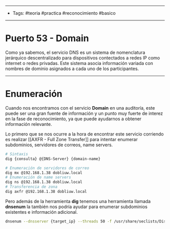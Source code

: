 -----
- Tags: #teoria #practica #reconocimiento #basico 
- -----
# Puerto 53 - Domain 

Como ya sabemos, el servicio DNS es un sistema de nomenclatura jerárquico descentralizado para dispositivos contectados a redes IP como internet o redes privadas. Este sistema asocia información variada con nombres de dominio asignados a cada uno de los participantes. 

----
# Enumeración 

Cuando nos encontramos con el servicio **Domain** en una auditoría, este puede ser una gran fuente de información y un punto muy fuerte de interez en la fase de reconocimiento, ya que puede ayudarnos a obtener información relevante. 

Lo primero que se nos ocurre a la hora de encontrar este servicio corriendo es realizar [[AXFR - Full Zone Transfer]] para intentar enumerar subdominios, servidores de correos, name servers. 

```bash
# Sintaxis 
dig {consulta} @{DNS-Server} {domain-name}

# Enumeración de servidores de correo 
dig mx @192.168.1.38 dobliuw.local
# Enumeración de name servers 
dig ns @192.168.1.38 dobliuw.local
# Transferencia de zona 
dig axfr @192.168.1.38 dobliuw.local
```

Pero además de la herramienta **dig** tenemos una herramienta llamada **dnsenum** la también nos podría ayudar para enumerar subdominios existentes e información adicional. 

```bash
dnsenum --dnsserver {target_ip} --threads 50 -f /usr/share/seclists/Discovery/DNS/subdomains-top1million-5000.txt {domain}
```

